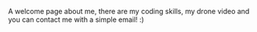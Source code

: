 A welcome page about me, there are my coding skills, my drone video and you can contact me with a simple email! :)
